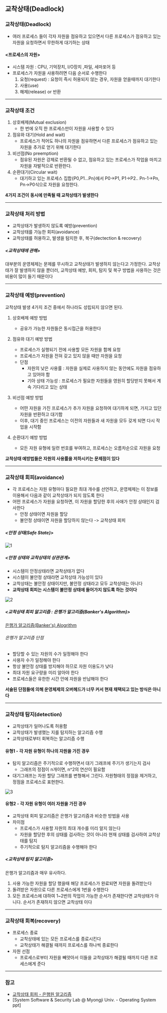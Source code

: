 ## 교착상태(Deadlock)

### 교착상태(Deadlock)
* 여러 프로세스 들이 각자 자원을 점유하고 있으면서 다른 프로세스가 점유하고 있는 자원을 요청하면서 무한하게 대기하는 상태

#### <프로세스의 자원>
* 시스템 자원 : CPU, 기억장치, I/O장치 ,파일, 세마포어 등
* 프로세스가 자원을 사용하려면 다음 순서로 수행한다
	1. 요청(request) : 요청이 즉시 허용되지 않는 경우, 자원을 얻을때까지 대기한다
	2. 사용(use)
	3. 해제(release) or 반환

---
### 교착상태 조건
1. 상호배제(Mutual exclusion)
	* 한 번에 오직 한 프로세스만이 자원을 사용할 수 있다
2. 점유와 대기(Hold and wait)
	* 프로세스가 적어도 하나의 자원을 점유하면서 다른 프로세스가 점유하고 있는 자원을 추가로 얻기 위해 대기한다
3. 비선점(No preemption)
	* 점유된 자원은 강제로 반환될 수 없고, 점유하고 있는 프로세스가 작업을 마치고 자원을 자발적으로 반환한다.
4. 순환대기(Circular wait)
	* 대기하고 있는 프로세스 집합{P0,P1...Pn}에서 P0->P1, P1->P2.. Pn-1->Pn, Pn->P0식으로 자원을 요청한다.

**4가지 조건이 동시에 만족될 때 교착상태가 발생한다**

---
### 교착상태 처리 방법
* 교착상태가 발생하지 않도록 예방(prevention)
* 교착상태를 가능한 회피(avoidance)
* 교착상태를 허용하고, 발생을 탐지한 후, 복구(dectection & recovery)

##### <교착상태에 관해>
대부분의 운영체제는 문제를 무시하고 교착상태가 발생하지 않는다고 가정한다. 교착상태가 잘 발생하지 않을 뿐더러, 교착상태 예방, 회피, 탐지 및 복구 방법을 사용하는 것은 비용이 많이 들기 때문이다 

---
### 교착상태 예방(prevention)
교착상태 발생 4가지 조건 중에서 하나라도 성립되지 않으면 된다.

1. 상호배제 예방 방법
	* 공유가 가능한 자원들은 동시접근을 허용한다

2. 점유와 대기 예방 방법
	* 프로세스가 실행되기 전에 사용할 모든 자원을 함께 요청
	* 프로세스가 자원을 전혀 갖고 있지 않을 때만 자원을 요청
	* 단점
		* 자원의 낮은 사용률 : 자원을 실제로 사용하지 않는 동안에도 자원을 점유하고 있어야 함
		* 기아 상태 가능성 : 프로세스가 필요한 자원들을 영원히 할당받지 못해서 계속 기다리고 있는 상태

3. 비선점 예방 방법
	* 어떤 자원을 가진 프로세스가 추가 자원을 요청하여 대기하게 되면, 가지고 있던 자원을 반환하고 대기함
	* 이후, 대기 중인 프로세스는 이전의 자원들과 새 자원을 모두 갖게 되면 다시 작업을 시작함

4. 순환대기 예방 방법
	* 모든 자원 유형에 일련 번호를 부여하고, 프로세스는 오름차순으로 자원을 요청

**교착상태 예방법들은 자원의 사용률을 저하시키는 문제점이 있다**

---
### 교착상태 회피(avoidance)
* 각 프로세스는 자원 유형마다 필요한 최대 개수를 선언하고, 운영체제는 이 정보를 이용해서 다음과 같이 교착상태가 되지 않도록 한다
* 어떤 프로세스가 자원을 요청하면, 이 자원을 할당한 후의 사애가 안정 상태인지 검사한다
	* 안정 상태이면 자원을 할당
	* 불안정 상태이면 자원을 할당하지 않는다 -> 교착상태 회피

##### <안정 상태(Safe State)>
![1](https://user-images.githubusercontent.com/54322066/93717250-7e000300-fbaf-11ea-988d-2c72db648816.PNG)

##### <안정 상태와 교착상태의 상관관계>
* 시스템이 안정상태라면 교착상태가 없다
* 시스템이 불안정 상태라면 교착상태 가능성이 있다
* 교착상태는 불안정 상태이지만, 불안정 상태라고 모두 교착상태는 아니다
* **교착상태 회피는 시스템이 불안정 상태에 들어가지 않도록 하는 것이다**

![2](https://user-images.githubusercontent.com/54322066/93717251-7f313000-fbaf-11ea-914d-b767a9fea0ba.PNG)

##### <교착상태 회피 알고리즘 : 은행가 알고리즘(Banker's Algorithm)>
[은행가 알고리즘(Banker's) Alogrithm](https://jhnyang.tistory.com/102)

###### 은행가 알고리즘 단점

* 할당할 수 있는 자원의 수가 일정해야 한다
* 사용자 수가 일정해야 한다
* 항상 불안정 상태를 방지해야 하므로 자원 이용도가 낮다
* 최대 자원 요구량을 미리 알아야 한다
* 프로세스들은 유한한 시간 안에 자원을 반납해야 한다

**서술된 단점들에 의해 운영체제의 오버헤드가 너무 커서 현재 채택되고 있는 방식은 아니다**

---
### 교착상태 탐지(detection)
* 교착상태가 일어나도록 허용함
* 교착상태가 발생했는 지를 탐지하는 알고리즘 수행
* 교착상태로부터 회복하는 알고리즘 수행

#### 유형1 - 각 자원 유형이 하나의 자원을 가진 경우
* 탐지 알고리즘은 주기적으로 수행하면서 대기 그래프에 주기가 생기는지 검사
	* 그래프의 정점이 n개이면, n^2의 연산이 필요함
* 대기그래프는 자원 할당 그래프를 변형해서 그린다. 자원형태의 정점을 제거하고, 정점을 프로세스로 표현한다.

![3](https://user-images.githubusercontent.com/54322066/93717252-7fc9c680-fbaf-11ea-9d24-3160275ae0f3.PNG)


#### 유형2 - 각 자원 유형이 여러 자원을 가진 경우
* 교착상태 회피 알고리즘은 은행가 알고리즘과 비슷한 방법을 사용
* 차이점
	* 프로세스가 사용할 자원의 최대 개수를 미리 알지 않는다
	* 자원을 할당한 후의 상태를 검사하는 것이 아니라 현재 상태를 검사하여 교착상태를 탐지
	* 주기적으로 탐지 알고리즘을 수행해야 한다
##### <교착상태 탐지 알고리즘>
은행가 알고리즘과 매우 유사하다. 
1. 사용 가능한 자원을  할당 했을때 해당 프로세스가 완료되면 자원을 돌려받는다
2. 돌려받은 자원으로 다른 프로세스에게 1번을 수행한다
3. 모든 프로세스에 대하여 1~2번의 작업이 가능한 순서가 존재한다면 교착상태가 아니다. 순서가 존재하지 않으면 교착상태 이다

---
### 교착상태 회복(recovery)
* 프로세스 종료
	* 교착상태에 있는 모든 프로세스를 종료시킨다
	* 교착상태가 해결될 때까지 프로세스를 하나씩 종료한다
* 자원 선점
	* 프로세스로부터 자원을 빼앗아서 이들을 교착상태가 해결될 때까지 다른 프로세스에게 준다

---


### 참고
* [교착상태 회피 - 은행원 알고리즘](https://jhnyang.tistory.com/102)
* [System Software & Security Lab @ Myongji Univ. - Operating System ppt]
